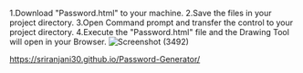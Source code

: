 1.Download "Password.html" to your machine. 
2.Save the files in your project directory. 
3.Open Command prompt and transfer the control to your project directory. 
4.Execute the "Password.html" file and the Drawing Tool will open in your Browser.
![Screenshot (3492)](https://github.com/user-attachments/assets/35a952d7-25c8-4aa4-a059-976590632c81)

https://sriranjani30.github.io/Password-Generator/
